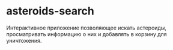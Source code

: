 # asteroids-search
Интерактивное приложение позволяющее искать астероиды, просматривать информацию о них и добавлять в корзину для уничтожения.
